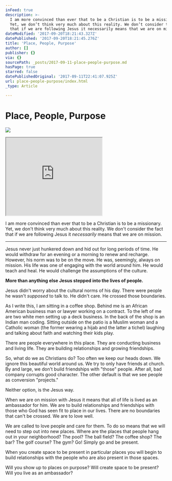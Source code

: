 ```yaml
---
inFeed: true
description: >-
  I am more convinced than ever that to be a Christian is to be a missionary.
  Yet, we don’t think very much about this reality. We don’t consider the fact
  that if we are following Jesus it necessarily means that we are on mission.
dateModified: '2017-09-20T18:21:43.327Z'
datePublished: '2017-09-20T18:21:45.276Z'
title: 'Place, People, Purpose'
author: []
publisher: {}
via: {}
sourcePath: _posts/2017-09-11-place-people-purpose.md
hasPage: true
starred: false
datePublishedOriginal: '2017-09-11T22:41:07.925Z'
url: place-people-purpose/index.html
_type: Article

---
```

# Place, People, Purpose
![](https://the-grid-user-content.s3-us-west-2.amazonaws.com/f98ec202-2678-4cc0-a3c8-7dc14b4963bb.jpg)

<iframe src="https://the-grid.github.io/ed-userhtml/?g=eJydUktz2zYQ_is7POQkQHwlsknTad1Opjkkh2Ry9kDgisQYBFgAFCX_-iwo0umhp8xwucDi-_b9IMCHq8YmOQr50jk7mZZJq62rjpos9e089ypgHfASWIvSOhGUNZWxButRtK0yXVWOF_gwXuqTNYGdxKD0tWJiHDUyf_UBhx08aWVevgj5fbl_IuAO3v072VB_FwY-OWGk8tLeTNvTP6jPGJQU8BUn3N7erDv4cZxMmHbwzR5tsDv4uvxXv9hZhB-fN9qfTgm9Ay-MZx6dOt3S9eoVqyzfsp9RdX2ojla3NaWMrL8ZMp7XrfKjFtdKmeXlqC016Whdi4450arJVwX5SaB3eGqSPoTRV_v9ZCLN91zaYf_H0Vn7glJ0Gj9OYXgekIhDQwx0Tuh3YhjraJd0EKozzdhTUZ0TY09hpCN4-AWilNGE5mZ-Em2HCQThOgxN8kxTNC8JONRNYqwd0aADY2-h0BFShTj-v-1stBUtnBwitBbmXgQ8E_hqJ5iFCdBTE5hDb_UUxw9LUp4IdoCnpSL4K5aUPD74kQa6Ltb_dmzbGuo5LP0izrmDy6CNv3WNmjbPM58Lbl23z9M03RMi2bxuI4lDm1Ub-kpMwdaj9WrZTSqYlvSMNZUQ90QzoamT1aDaVtMq27FiWRy40npd7wTOCucne2mSFFIocvoor6VBjw_7VY8i9NA2yZc85XeQ3fFMppDzA8t5DiW_YyRR-3ggY8ZWo0zpdiBovkEWTTaewe20OIjyOmS0bOzAy3NW8vslQsEyfk-PBdGKqHuWF7yU5LWENBojgK2AM8veLxELWK0btS_4QS-pFZKXxMkIQelTiHuW93f8g6TYEEO-p4B5FL2kV0aqXMJFZ7DmE-V1YESEA49BSyq6oGB0exOyUZJ0Asp50SSeULCeF25JRRMwEggGK_mVprCPfSdFOxD_tF-_tWX_3dPNzV48_gTi55YI" height="244" style=""></iframe>

I am more convinced than ever that to be a Christian is to be a missionary. Yet, we don't think very much about this reality. We don't consider the fact that if we are following Jesus it _necessarily_ means that we are on mission.

---

Jesus never just hunkered down and hid out for long periods of time. He would withdraw for an evening or a morning to renew and recharge. However, his norm was to be on the move. He was, seemingly, always on mission. His life was one of engaging with the world around him. He would teach and heal. He would challenge the assumptions of the culture.

**More than anything else Jesus stepped into the lives of people.**

Jesus didn't worry about the cultural norms of his day. There were people he wasn't _supposed_ to talk to. He didn't care. He crossed those boundaries.

As I write this, I am sitting in a coffee shop. Behind me is an African American business man or lawyer working on a contract. To the left of me are two white men setting up a deck business. In the back of the shop is an Indian man coding. Sitting outside on the patio is a Muslim woman and a Catholic woman (the former wearing a hijab and the latter a tichel) laughing and talking about faith and watching their kids play.

There are people everywhere in this place. They are conducting business and living life. They are building relationships and growing friendships.

So, what do we as Christians do? Too often we keep our heads down. We ignore this beautiful world around us. We try to only have friends at church. By and large, we don't build friendships with "those" people. After all, bad company corrupts good character. The other default is that we see people as conversion "projects."

Neither option, is the Jesus way.

When we are on mission with Jesus it means that all of life is lived as an ambassador for him. We are to build relationships and friendships with those who God has seen fit to place in our lives. There are no boundaries that can't be crossed. We are to love well.

We are called to love people and care for them. To do so means that we will need to step out into new places. Where are the places that people hang out in your neighborhood? The pool? The ball field? The coffee shop? The bar? The golf course? The gym? Go! Simply go and be present.

When you create space to be present in particular places you will begin to build relationships with the people who are also present in those spaces.

Will you show up to places on purpose? Will create space to be present? Will you live as an ambassador?